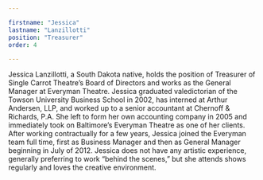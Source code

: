 ```yaml
---

firstname: "Jessica"
lastname: "Lanzillotti"
position: "Treasurer"
order: 4

---
```


Jessica Lanzillotti, a South Dakota native, holds the position of Treasurer of Single Carrot Theatre’s Board of Directors and works as the General Manager at Everyman Theatre. Jessica graduated valedictorian of the Towson University Business School in 2002, has interned at Arthur Andersen, LLP, and worked up to a senior accountant at Chernoff & Richards, P.A. She left to form her own accounting company in 2005 and immediately took on Baltimore’s Everyman Theatre as one of her clients. After working contractually for a few years, Jessica joined the Everyman team full time, first as Business Manager and then as General Manager beginning in July of 2012. Jessica does not have any artistic experience, generally preferring to work “behind the scenes,” but she attends shows regularly and loves the creative environment.
